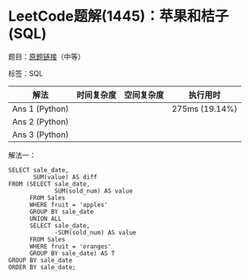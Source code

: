 # LeetCode题解(1445)：苹果和桔子(SQL)

题目：[原题链接](https://leetcode-cn.com/problems/apples-oranges/)（中等）

标签：SQL

| 解法           | 时间复杂度 | 空间复杂度 | 执行用时       |
| -------------- | ---------- | ---------- | -------------- |
| Ans 1 (Python) |            |            | 275ms (19.14%) |
| Ans 2 (Python) |            |            |                |
| Ans 3 (Python) |            |            |                |

解法一：

```MYSQL
SELECT sale_date,
       SUM(value) AS diff
FROM (SELECT sale_date,
             SUM(sold_num) AS value
      FROM Sales
      WHERE fruit = 'apples'
      GROUP BY sale_date
      UNION ALL
      SELECT sale_date,
             -SUM(sold_num) AS value
      FROM Sales
      WHERE fruit = 'oranges'
      GROUP BY sale_date) AS T
GROUP BY sale_date
ORDER BY sale_date;
```